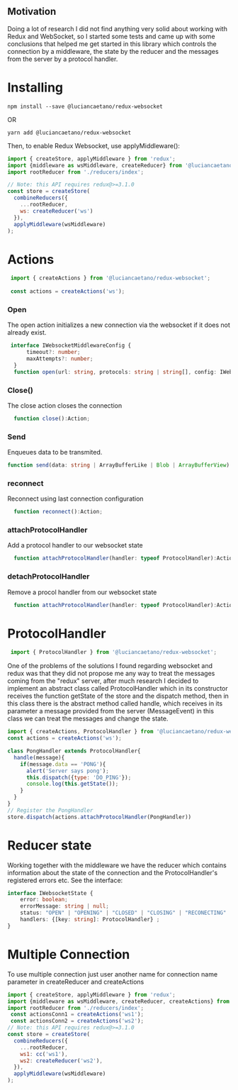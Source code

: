 ## Motivation
Doing a lot of research I did not find anything very solid about working with Redux and WebSocket, so I started some tests and came up with some conclusions that helped me get started in this library which controls the connection by a middleware, the state by the reducer and the messages from the server by a protocol handler.

# Installing

`
npm install --save @luciancaetano/redux-websocket
`

OR

`
yarn add @luciancaetano/redux-websocket
`

Then, to enable Redux Websocket, use applyMiddleware():
```javascript
import { createStore, applyMiddleware } from 'redux';
import {middleware as wsMiddleware, createReducer} from '@luciancaetano/redux-websocket';
import rootReducer from './reducers/index';

// Note: this API requires redux@>=3.1.0
const store = createStore(
  combineReducers({
    ...rootReducer,
    ws: createReducer('ws')
  }),
  applyMiddleware(wsMiddleware)
);
```

# Actions
```javascript
 import { createActions } from '@luciancaetano/redux-websocket';
 
 const actions = createActions('ws');
```
### Open
  The open action initializes a new connection via the websocket if it does not already exist.
  ```typescript
   interface IWebsocketMiddlewareConfig {
        timeout?: number;
        maxAttempts?: number;
    }
    function open(url: string, protocols: string | string[], config: IWebsocketMiddlewareConfig):Action
  ```
### Close()
  The close action closes the connection
  ```typescript
    function close():Action;
  ```
### Send
  Enqueues data to be transmited.
  ```typescript
function send(data: string | ArrayBufferLike | Blob | ArrayBufferView):Action;
  ```

### reconnect
  Reconnect using last connection configuration
  ```typescript
    function reconnect():Action;
  ```
### attachProtocolHandler
  Add a protocol handler to our websocket state
  ```typescript
    function attachProtocolHandler(handler: typeof ProtocolHandler):Action;
  ```
### detachProtocolHandler
Remove a procol handler from our websocket state
  ```typescript
    function attachProtocolHandler(handler: typeof ProtocolHandler):Action;
  ```

# ProtocolHandler
```javascript
 import { ProtocolHandler } from '@luciancaetano/redux-websocket';
```
One of the problems of the solutions I found regarding websocket and redux was that they did not propose me any way to treat the messages coming from the "redux" server, after much research I decided to implement an abstract class called ProtocolHandler which in its constructor receives the function getState of the store and the dispatch method, then in this class there is the abstract method called handle, which receives in its parameter a message provided from the server (MessageEvent) in this class we can treat the messages and change the state.

```javascript
import { createActions, ProtocolHandler } from '@luciancaetano/redux-websocket';
const actions = createActions('ws');

class PongHandler extends ProtocolHandler{
  handle(message){
    if(message.data == 'PONG'){
      alert('Server says pong');
      this.dispatch({type: 'DO_PING'});
      console.log(this.getState());
    }
  }
}
// Register the PongHandler
store.dispatch(actions.attachProtocolHandler(PongHandler))

```

# Reducer state
Working together with the middleware we have the reducer which contains information about the state of the connection and the ProtocolHandler's registered errors etc.
See the interface:
```typescript
interface IWebsocketState {
    error: boolean;
    errorMessage: string | null;
    status: "OPEN" | "OPENING" | "CLOSED" | "CLOSING" | "RECONECTING" | "MAX_ATTEMPS";
    handlers: {[key: string]: ProtocolHandler} ;
}
```


# Multiple Connection

To use multiple connection just user another name for connection name parameter in createReducer and createActions

```javascript
import { createStore, applyMiddleware } from 'redux';
import {middleware as wsMiddleware, createReducer, createActions} from '@luciancaetano/redux-websocket';
import rootReducer from './reducers/index';
 const actionsConn1 = createActions('ws1');
 const actionsConn2 = createActions('ws2');
// Note: this API requires redux@>=3.1.0
const store = createStore(
  combineReducers({
    ...rootReducer,
    ws1: cc('ws1'),
    ws2: createReducer('ws2'),
  }),
  applyMiddleware(wsMiddleware)
);

```